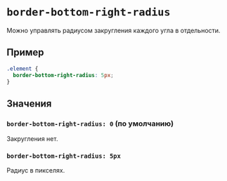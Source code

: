 # `border-bottom-right-radius`

Можно управлять радиусом закругления каждого угла в отдельности.

## Пример

```css
.element {
  border-bottom-right-radius: 5px;
}
```

## Значения

### `border-bottom-right-radius: 0` (по умолчанию)

Закругления нет.

### `border-bottom-right-radius: 5px`

Радиус в пикселях.
